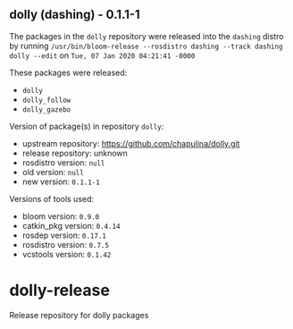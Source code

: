 ## dolly (dashing) - 0.1.1-1

The packages in the `dolly` repository were released into the `dashing` distro by running `/usr/bin/bloom-release --rosdistro dashing --track dashing dolly --edit` on `Tue, 07 Jan 2020 04:21:41 -0000`

These packages were released:
- `dolly`
- `dolly_follow`
- `dolly_gazebo`

Version of package(s) in repository `dolly`:

- upstream repository: https://github.com/chapulina/dolly.git
- release repository: unknown
- rosdistro version: `null`
- old version: `null`
- new version: `0.1.1-1`

Versions of tools used:

- bloom version: `0.9.0`
- catkin_pkg version: `0.4.14`
- rosdep version: `0.17.1`
- rosdistro version: `0.7.5`
- vcstools version: `0.1.42`


# dolly-release
Release repository for dolly packages
